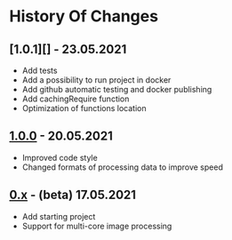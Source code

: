# History Of Changes

## [1.0.1][] - 23.05.2021

- Add tests
- Add a possibility to run project in docker
- Add github automatic testing and docker publishing
- Add cachingRequire function
- Optimization of functions location

## [1.0.0][] - 20.05.2021

- Improved code style
- Changed formats of processing data to improve speed

## [0.x][] - (beta) 17.05.2021

- Add starting project
- Support for multi-core image processing

[1.0.0]: https://github.com/Scopics/image-belabour/compare/v0.0.1...v1.0.0
[0.x]: https://github.com/Scopics/image-belabour/releases/tag/v0.0.1
